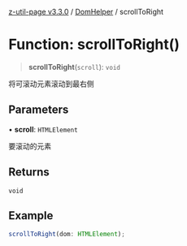 [z-util-page v3.3.0](../../../index.md) / [DomHelper](../index.md) / scrollToRight

# Function: scrollToRight()

> **scrollToRight**(`scroll`): `void`

将可滚动元素滚动到最右侧

## Parameters

• **scroll**: `HTMLElement`

要滚动的元素

## Returns

`void`

## Example

```ts
scrollToRight(dom: HTMLElement);
```
